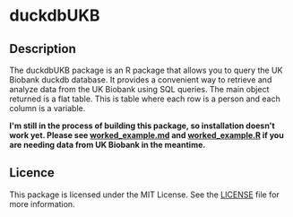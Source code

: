 # duckdbUKB

## Description

The duckdbUKB package is an R package that allows you to query the UK Biobank duckdb database. It provides a convenient way to retrieve and analyze data from the UK Biobank using SQL queries.
The main object returned is a flat table. This is table where each row is a person and each column is a variable.

**I'm still in the process of building this package, so installation doesn't work yet. Please see [worked_example.md](worked_example.md) and [worked_example.R](worked_example.md) if you are needing data from UK Biobank in the meantime.**

## Licence
This package is licensed under the MIT License. See the [LICENSE](LICENCE) file for more information.


